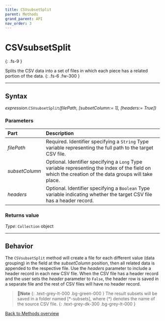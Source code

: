 ```yaml
---
title: CSVsubsetSplit
parent: Methods
grand_parent: API
nav_order: 3
---
```


# CSVsubsetSplit
{: .fs-9 }

Splits the CSV data into a set of files in which each piece has a related portion of the data.
{: .fs-6 .fw-300 }

---

## Syntax

*expression*.`CSVsubsetSplit`*(filePath, \[subsetColumn:= 1\], \[headers:= True\])*

### Parameters

<table>
<thead>
<tr>
<th style="text-align: left;">Part</th>
<th style="text-align: left;">Description</th>
</tr>
</thead>
<tbody>
<tr>
<td style="text-align: left;"><em>filePath</em></td>
<td style="text-align: left;">Required. Identifier specifying a <code>String</code> Type variable representing the full path to the target CSV file.</td>
</tr>
<tr>
<td style="text-align: left;"><em>subsetColumn</em></td>
<td style="text-align: left;">Optional. Identifier specifying a <code>Long</code> Type variable representing the index of the field on which the creation of the data groups will take place.</td>
</tr>
<tr>
<td style="text-align: left;"><em>headers</em></td>
<td style="text-align: left;">Optional. Identifier specifying a <code>Boolean</code> Type variable indicating whether the target CSV file has a header record.</td>
</tr>
</tbody>
</table>

### Returns value

*Type*: `Collection` object

---

## Behavior

The `CSVsubsetSplit` method will create a file for each different value (data grouping) in the field at the *subsetColumn* position, then all related data is appended to the respective file. Use the *headers* parameter to include a header record in each new CSV file. When the CSV file has a header record and the user sets the *header* parameter to `False`, the header row is saved in a separate file and the rest of CSV files will have no header record.

>📝**Note**
>{: .text-grey-lt-000 .bg-green-000 }
>The result subsets will be saved in a folder named [\*-subsets], where (\*) denotes the name of the source CSV file.
{: .text-grey-dk-300 .bg-grey-lt-000 }

[Back to Methods overview](https://ws-garcia.github.io/VBA-CSV-interface/api/methods/)
